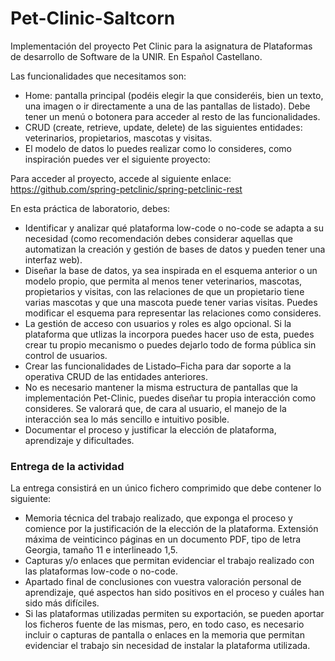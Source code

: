 # Pet-Clinic-Saltcorn
Implementación del proyecto Pet Clinic para la asignatura de Plataformas de desarrollo de Software de la UNIR. 
En Español Castellano.

Las funcionalidades que necesitamos son:
* Home: pantalla principal (podéis elegir la que consideréis, bien un texto, una imagen o ir directamente a una de las 
  pantallas de listado). Debe tener un menú o botonera para acceder al resto de las funcionalidades.
* CRUD (create, retrieve, update, delete) de las siguientes entidades: veterinarios, propietarios, mascotas y visitas.
* El modelo de datos lo puedes realizar como lo consideres, como inspiración puedes ver el siguiente proyecto:

Para acceder al proyecto, accede al siguiente enlace: https://github.com/spring-petclinic/spring-petclinic-rest

En esta práctica de laboratorio, debes:
* Identificar y analizar qué plataforma low-code o no-code se adapta a su necesidad (como recomendación debes considerar
  aquellas que automatizan la creación y gestión de bases de datos y pueden tener una interfaz web).
* Diseñar la base de datos, ya sea inspirada en el esquema anterior o un modelo propio, que permita al menos tener 
  veterinarios, mascotas, propietarios y visitas, con las relaciones de que un propietario tiene varias mascotas y que 
  una mascota puede tener varias visitas. Puedes modificar el esquema para representar las relaciones como consideres.
* La gestión de acceso con usuarios y roles es algo opcional. Si la plataforma que utlizas la incorpora puedes hacer uso
  de esta, puedes crear tu propio mecanismo o puedes dejarlo todo de forma pública sin control de usuarios.
* Crear las funcionalidades de Listado–Ficha para dar soporte a la operativa CRUD de las entidades anteriores.
* No es necesario mantener la misma estructura de pantallas que la implementación Pet-Clinic, puedes diseñar tu propia 
  interacción como consideres. Se valorará que, de cara al usuario, el manejo de la interacción sea lo más sencillo e 
  intuitivo posible.
* Documentar el proceso y justificar la elección de plataforma, aprendizaje y dificultades.

### Entrega de la actividad

La entrega consistirá en un único fichero comprimido que debe contener lo siguiente:
* Memoria técnica del trabajo realizado, que exponga el proceso y comience por la justificación de la elección de la 
  plataforma. Extensión máxima de veinticinco páginas en un documento PDF, tipo de letra Georgia, tamaño 11 e 
  interlineado 1,5.
* Capturas y/o enlaces que permitan evidenciar el trabajo realizado con las plataformas low-code o no-code.
* Apartado final de conclusiones con vuestra valoración personal de aprendizaje, qué aspectos han sido positivos en el 
  proceso y cuáles han sido más difíciles.
* Si las plataformas utilizadas permiten su exportación, se pueden aportar los ficheros fuente de las mismas, pero, en 
  todo caso, es necesario incluir o capturas de pantalla o enlaces en la memoria que permitan evidenciar el trabajo sin 
  necesidad de instalar la plataforma utilizada.
